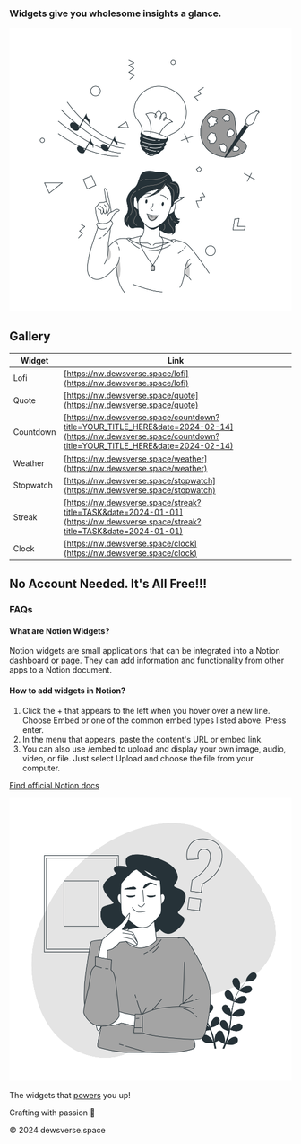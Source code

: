 ### Widgets give you wholesome insights a glance.

![Thinking Girl](assets/art.svg)

## Gallery

| Widget    | Link                                                                                                                                                     |
| --------- | -------------------------------------------------------------------------------------------------------------------------------------------------------- |
| Lofi      | [https://nw.dewsverse.space/lofi](https://nw.dewsverse.space/lofi)                                                                                       |
| Quote     | [https://nw.dewsverse.space/quote](https://nw.dewsverse.space/quote)                                                                                     |
| Countdown | [https://nw.dewsverse.space/countdown?title=YOUR_TITLE_HERE&date=2024-02-14](https://nw.dewsverse.space/countdown?title=YOUR_TITLE_HERE&date=2024-02-14) |
| Weather   | [https://nw.dewsverse.space/weather](https://nw.dewsverse.space/weather)                                                                                 |
| Stopwatch | [https://nw.dewsverse.space/stopwatch](https://nw.dewsverse.space/stopwatch)                                                                             |
| Streak    | [https://nw.dewsverse.space/streak?title=TASK&date=2024-01-01](https://nw.dewsverse.space/streak?title=TASK&date=2024-01-01)                             |
| Clock     | [https://nw.dewsverse.space/clock](https://nw.dewsverse.space/clock)                                                                                     |

## No Account Needed. It's All Free!!!

### FAQs

#### What are Notion Widgets?

Notion widgets are small applications that can be integrated into a Notion dashboard or page. They can add information and functionality from other apps to a Notion document.

#### How to add widgets in Notion?

1. Click the + that appears to the left when you hover over a new line. Choose Embed or one of the common embed types listed above. Press enter.
2. In the menu that appears, paste the content's URL or embed link.
3. You can also use /embed to upload and display your own image, audio, video, or file. Just select Upload and choose the file from your computer.

[Find official Notion docs](https://www.notion.so/help/embed-and-connect-other-apps)

![Thinking Face](assets/Thinking_face.svg)

The widgets that [powers](<javascript:void();>) you up!

Crafting with passion 💓

© 2024 dewsverse.space
